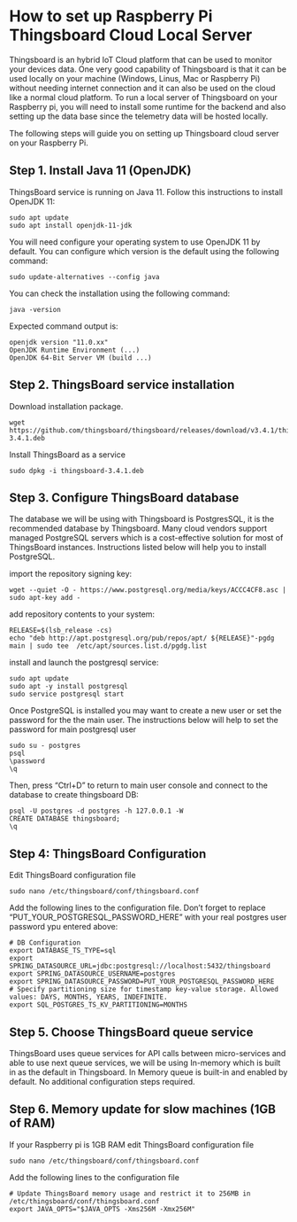 # How to set up Raspberry Pi Thingsboard Cloud Local Server

Thingsboard is an hybrid IoT Cloud platform that can be used to monitor your devices data. One very good capability of Thingsboard is that it can be used locally on your machine (Windows, Linus, Mac or Raspberry Pi) without needing internet connection and it can also be used on the cloud like a normal cloud platform. To run a local server of Thingsboard on your Raspberry pi, you will need to install some runtime for the backend and also setting up the data base since the telemetry data will be hosted locally. 

The following steps will guide you on setting up Thingsboard cloud server on your Raspberry Pi. 

## Step 1. Install Java 11 (OpenJDK)
ThingsBoard service is running on Java 11. Follow this instructions to install OpenJDK 11:
```
sudo apt update
sudo apt install openjdk-11-jdk
```
You will need configure your operating system to use OpenJDK 11 by default. You can configure which version is the default using the following command:

```
sudo update-alternatives --config java
```
You can check the installation using the following command:
```
java -version
```
Expected command output is:
```
openjdk version "11.0.xx"
OpenJDK Runtime Environment (...)
OpenJDK 64-Bit Server VM (build ...)
```

## Step 2. ThingsBoard service installation
Download installation package.
```
wget https://github.com/thingsboard/thingsboard/releases/download/v3.4.1/thingsboard-3.4.1.deb
```

Install ThingsBoard as a service
```
sudo dpkg -i thingsboard-3.4.1.deb
```
## Step 3. Configure ThingsBoard database

The database we will be using with Thingsboard is PostgresSQL, it is the recommended database by Thingsboard. Many cloud vendors support managed PostgreSQL servers which is a cost-effective solution for most of ThingsBoard instances. Instructions listed below will help you to install PostgreSQL.

import the repository signing key:
```
wget --quiet -O - https://www.postgresql.org/media/keys/ACCC4CF8.asc | sudo apt-key add -
```

add repository contents to your system:
```
RELEASE=$(lsb_release -cs)
echo "deb http://apt.postgresql.org/pub/repos/apt/ ${RELEASE}"-pgdg main | sudo tee  /etc/apt/sources.list.d/pgdg.list
```

install and launch the postgresql service:
```
sudo apt update
sudo apt -y install postgresql
sudo service postgresql start
```

Once PostgreSQL is installed you may want to create a new user or set the password for the the main user. The instructions below will help to set the password for main postgresql user

```
sudo su - postgres
psql
\password
\q
```

Then, press “Ctrl+D” to return to main user console and connect to the database to create thingsboard DB:
```
psql -U postgres -d postgres -h 127.0.0.1 -W
CREATE DATABASE thingsboard;
\q
```

## Step 4: ThingsBoard Configuration
Edit ThingsBoard configuration file

```
sudo nano /etc/thingsboard/conf/thingsboard.conf
```

Add the following lines to the configuration file. Don’t forget to replace “PUT_YOUR_POSTGRESQL_PASSWORD_HERE” with your real postgres user password ypu entered above:
```
# DB Configuration 
export DATABASE_TS_TYPE=sql
export SPRING_DATASOURCE_URL=jdbc:postgresql://localhost:5432/thingsboard
export SPRING_DATASOURCE_USERNAME=postgres
export SPRING_DATASOURCE_PASSWORD=PUT_YOUR_POSTGRESQL_PASSWORD_HERE
# Specify partitioning size for timestamp key-value storage. Allowed values: DAYS, MONTHS, YEARS, INDEFINITE.
export SQL_POSTGRES_TS_KV_PARTITIONING=MONTHS
```

## Step 5. Choose ThingsBoard queue service
ThingsBoard uses queue services for API calls between micro-services and able to use next queue services, we will be using In-memory which is built in as the default in Thingsboard. In Memory queue is built-in and enabled by default. No additional configuration steps required.

## Step 6. Memory update for slow machines (1GB of RAM)
If your Raspberry pi is 1GB RAM edit ThingsBoard configuration file

```
sudo nano /etc/thingsboard/conf/thingsboard.conf
```
Add the following lines to the configuration file

```
# Update ThingsBoard memory usage and restrict it to 256MB in /etc/thingsboard/conf/thingsboard.conf
export JAVA_OPTS="$JAVA_OPTS -Xms256M -Xmx256M"
```
